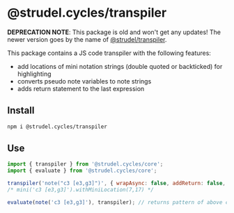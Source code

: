 # @strudel.cycles/transpiler

**DEPRECATION NOTE**: This package is old and won't get any updates! The newer version goes by the name of [@strudel/transpiler](https://www.npmjs.com/package/@strudel/transpiler).

This package contains a JS code transpiler with the following features:

- add locations of mini notation strings (double quoted or backticked) for highlighting
- converts pseudo note variables to note strings
- adds return statement to the last expression

## Install

```sh
npm i @strudel.cycles/transpiler
```

## Use

```js
import { transpiler } from '@strudel.cycles/core';
import { evaluate } from '@strudel.cycles/core';

transpiler('note("c3 [e3,g3]")', { wrapAsync: false, addReturn: false, simpleLocs: true });
/* mini('c3 [e3,g3]').withMiniLocation(7,17) */

evaluate(note('c3 [e3,g3]'), transpiler); // returns pattern of above code
```
